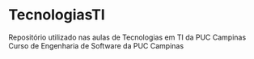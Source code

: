 # TecnologiasTI
Repositório utilizado nas aulas de Tecnologias em TI da PUC Campinas
Curso de Engenharia de Software da PUC Campinas

